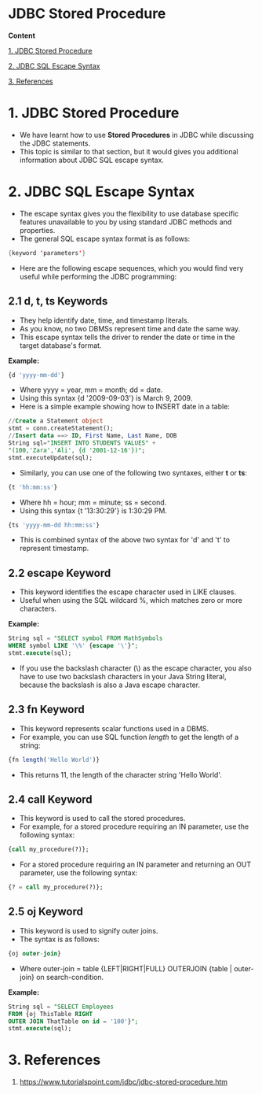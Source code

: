 # JDBC Stored Procedure

**Content**

[1. JDBC Stored Procedure](#1-jdbc-stored-procedure)

[2. JDBC SQL Escape Syntax](#2-jdbc-sql-escape-syntax)

[3. References](#3-references)

# 1. JDBC Stored Procedure

-   We have learnt how to use **Stored Procedures** in JDBC while discussing the JDBC statements.
-   This topic is similar to that section, but it would gives you additional information about JDBC SQL escape syntax.

# 2. JDBC SQL Escape Syntax

-   The escape syntax gives you the flexibility to use database specific features unavailable to you by using standard JDBC methods and properties.
-   The general SQL escape syntax format is as follows:

```java
{keyword 'parameters'}
```

-   Here are the following escape sequences, which you would find very useful while performing the JDBC programming:

## 2.1 d, t, ts Keywords

-   They help identify date, time, and timestamp literals.
-   As you know, no two DBMSs represent time and date the same way.
-   This escape syntax tells the driver to render the date or time in the target database's format.

**Example:**

```sql
{d 'yyyy-mm-dd'}
```

-   Where yyyy = year, mm = month; dd = date.
-   Using this syntax {d '2009-09-03'} is March 9, 2009.
-   Here is a simple example showing how to INSERT date in a table:

```sql
//Create a Statement object
stmt = conn.createStatement();
//Insert data ==> ID, First Name, Last Name, DOB
String sql="INSERT INTO STUDENTS VALUES" +
"(100,'Zara','Ali', {d '2001-12-16'})";
stmt.executeUpdate(sql);
```

-   Similarly, you can use one of the following two syntaxes, either **t** or **ts**:

```sql
{t 'hh:mm:ss'}
```

-   Where hh = hour; mm = minute; ss = second.
-   Using this syntax {t '13:30:29'} is 1:30:29 PM.

```sql
{ts 'yyyy-mm-dd hh:mm:ss'}
```

-   This is combined syntax of the above two syntax for 'd' and 't' to represent timestamp.

## 2.2 escape Keyword

-   This keyword identifies the escape character used in LIKE clauses.
-   Useful when using the SQL wildcard %, which matches zero or more characters.

**Example:**

```sql
String sql = "SELECT symbol FROM MathSymbols
WHERE symbol LIKE '\%' {escape '\'}";
stmt.execute(sql);
```

-   If you use the backslash character (\\) as the escape character, you also have to use two backslash characters in your Java String literal, because the backslash is also a Java escape character.

## 2.3 fn Keyword

-   This keyword represents scalar functions used in a DBMS.
-   For example, you can use SQL function *length* to get the length of a string:

```sql
{fn length('Hello World')}
```

-   This returns 11, the length of the character string 'Hello World'.

## 2.4 call Keyword

-   This keyword is used to call the stored procedures.
-   For example, for a stored procedure requiring an IN parameter, use the following syntax:

```sql
{call my_procedure(?)};
```

-   For a stored procedure requiring an IN parameter and returning an OUT parameter, use the following syntax:

```sql
{? = call my_procedure(?)};
```

## 2.5 oj Keyword

-   This keyword is used to signify outer joins.
-   The syntax is as follows:

```sql
{oj outer-join}
```

-   Where outer-join = table {LEFT\|RIGHT\|FULL} OUTERJOIN {table \| outer-join} on search-condition.

**Example:**

```sql
String sql = "SELECT Employees
FROM {oj ThisTable RIGHT
OUTER JOIN ThatTable on id = '100'}";
stmt.execute(sql);
```

# 3. References

1.  https://www.tutorialspoint.com/jdbc/jdbc-stored-procedure.htm
